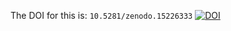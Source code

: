 The DOI for this is: `10.5281/zenodo.15226333` [![DOI](https://zenodo.org/badge/967073087.svg)](https://doi.org/10.5281/zenodo.15226332)
